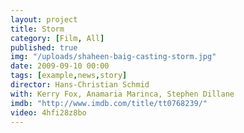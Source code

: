 ```yaml
---
layout: project
title: Storm
category: [Film, All]
published: true
img: "/uploads/shaheen-baig-casting-storm.jpg"
date: 2009-09-10 00:00
tags: [example,news,story]
director: Hans-Christian Schmid
with: Kerry Fox, Anamaria Marinca, Stephen Dillane
imdb: "http://www.imdb.com/title/tt0768239/"
video: 4hfi28z8bo
---
```



